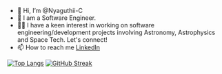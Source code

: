 - 👋 Hi, I’m @Nyaguthii-C
- 🌱 I am a Software Engineer.
- 👨‍💻 I have a keen interest in working on software engineering/development projects involving Astronomy, Astrophysics and Space Tech. Let's connect!
- 📫 How to reach me [LinkedIn](https://www.linkedin.com/in/nyaguthii-carol-a41659239?lipi=urn%3Ali%3Apage%3Ad_flagship3_profile_view_base_contact_details%3BoqENtiVSTDuh%2FCS7oGfZxw%3D%3D)
<!---
Nyaguthii-C/Nyaguthii-C is a ✨ special ✨ repository because its `README.md` (this file) appears on your GitHub profile.
You can click the Preview link to take a look at your changes.
--->
[![Top Langs](https://github-readme-stats.vercel.app/api/top-langs/?username=Nyaguthii-C&theme=radical)](https://github.com/Nyaguthii-C/github-readme-stats)
[![GitHub Streak](https://streak-stats.demolab.com/?user=Nyaguthii-C&theme=radical)](https://git.io/streak-stats)  
